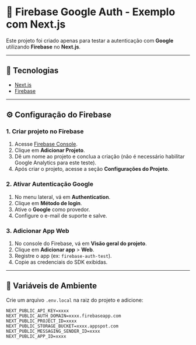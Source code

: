 # 🔑 Firebase Google Auth - Exemplo com Next.js

Este projeto foi criado apenas para testar a autenticação com **Google** utilizando **Firebase** no **Next.js**.

---

## 🚀 Tecnologias
- [Next.js](https://nextjs.org/)
- [Firebase](https://firebase.google.com/)

---

## ⚙️ Configuração do Firebase

### 1. Criar projeto no Firebase
1. Acesse [Firebase Console](https://console.firebase.google.com/).
2. Clique em **Adicionar Projeto**.
3. Dê um nome ao projeto e conclua a criação (não é necessário habilitar Google Analytics para este teste).
4. Após criar o projeto, acesse a seção **Configurações do Projeto**.

### 2. Ativar Autenticação Google
1. No menu lateral, vá em **Authentication**.
2. Clique em **Método de login**.
3. Ative o **Google** como provedor.
4. Configure o e-mail de suporte e salve.

### 3. Adicionar App Web
1. No console do Firebase, vá em **Visão geral do projeto**.
2. Clique em **Adicionar app** > **Web**.
3. Registre o app (ex: `firebase-auth-test`).
4. Copie as credenciais do SDK exibidas.

---

## 🔑 Variáveis de Ambiente

Crie um arquivo `.env.local` na raiz do projeto e adicione:

```env
NEXT_PUBLIC_API_KEY=xxxx
NEXT_PUBLIC_AUTH_DOMAIN=xxxx.firebaseapp.com
NEXT_PUBLIC_PROJECT_ID=xxxx
NEXT_PUBLIC_STORAGE_BUCKET=xxxx.appspot.com
NEXT_PUBLIC_MESSAGING_SENDER_ID=xxxx
NEXT_PUBLIC_APP_ID=xxxx